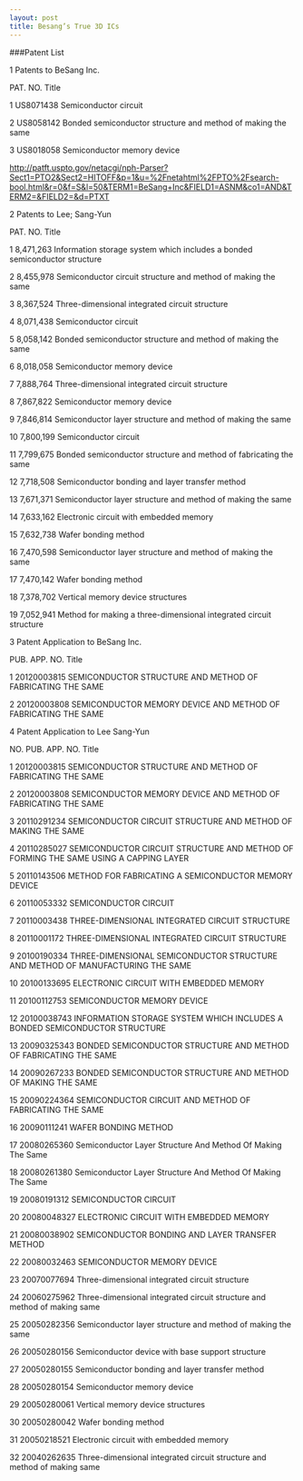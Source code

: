 ```yaml
---
layout: post
title: Besang’s True 3D ICs
---
```


###Patent List

1 Patents to BeSang Inc.

PAT. NO.	 Title

1	US8071438	Semiconductor circuit

2	US8058142	Bonded semiconductor structure and method of making the same

3	US8018058	Semiconductor memory device 

http://patft.uspto.gov/netacgi/nph-Parser?Sect1=PTO2&Sect2=HITOFF&p=1&u=%2Fnetahtml%2FPTO%2Fsearch-bool.html&r=0&f=S&l=50&TERM1=BeSang+Inc&FIELD1=ASNM&co1=AND&TERM2=&FIELD2=&d=PTXT

2 Patents to Lee; Sang-Yun

PAT. NO.		 Title

1	8,471,263	Information storage system which includes a bonded semiconductor structure

2	8,455,978	Semiconductor circuit structure and method of making the same

3	8,367,524	Three-dimensional integrated circuit structure

4	8,071,438	Semiconductor circuit

5	8,058,142	Bonded semiconductor structure and method of making the same

6	8,018,058	Semiconductor memory device

7	7,888,764	Three-dimensional integrated circuit structure

8	7,867,822	Semiconductor memory device

9	7,846,814	Semiconductor layer structure and method of making the same

10	7,800,199	Semiconductor circuit

11	7,799,675	Bonded semiconductor structure and method of fabricating the same

12	7,718,508	Semiconductor bonding and layer transfer method

13	7,671,371	Semiconductor layer structure and method of making the same

14	7,633,162	Electronic circuit with embedded memory

15	7,632,738	Wafer bonding method

16	7,470,598	Semiconductor layer structure and method of making the same

17	7,470,142	Wafer bonding method

18	7,378,702	Vertical memory device structures

19	7,052,941	Method for making a three-dimensional integrated circuit structure



3 Patent Application to BeSang Inc.

PUB. APP. NO.	 Title

1	20120003815	SEMICONDUCTOR STRUCTURE AND METHOD OF FABRICATING THE SAME

2	20120003808	SEMICONDUCTOR MEMORY DEVICE AND METHOD OF FABRICATING THE SAME



4 Patent Application to Lee Sang-Yun

NO.	 PUB. APP. NO.	 Title

1	20120003815	SEMICONDUCTOR STRUCTURE AND METHOD OF FABRICATING THE SAME

2	20120003808	SEMICONDUCTOR MEMORY DEVICE AND METHOD OF FABRICATING THE SAME

3	20110291234	SEMICONDUCTOR CIRCUIT STRUCTURE AND METHOD OF MAKING THE SAME

4	20110285027	SEMICONDUCTOR CIRCUIT STRUCTURE AND METHOD OF FORMING THE SAME USING A CAPPING LAYER

5	20110143506	METHOD FOR FABRICATING A SEMICONDUCTOR MEMORY DEVICE

6	20110053332	SEMICONDUCTOR CIRCUIT

7	20110003438	THREE-DIMENSIONAL INTEGRATED CIRCUIT STRUCTURE

8	20110001172	THREE-DIMENSIONAL INTEGRATED CIRCUIT STRUCTURE

9	20100190334	THREE-DIMENSIONAL SEMICONDUCTOR STRUCTURE AND METHOD OF MANUFACTURING THE SAME

10	20100133695	ELECTRONIC CIRCUIT WITH EMBEDDED MEMORY

11	20100112753	SEMICONDUCTOR MEMORY DEVICE

12	20100038743	INFORMATION STORAGE SYSTEM WHICH INCLUDES A BONDED SEMICONDUCTOR STRUCTURE

13	20090325343	BONDED SEMICONDUCTOR STRUCTURE AND METHOD OF FABRICATING THE SAME

14	20090267233	BONDED SEMICONDUCTOR STRUCTURE AND METHOD OF MAKING THE SAME

15	20090224364	SEMICONDUCTOR CIRCUIT AND METHOD OF FABRICATING THE SAME

16	20090111241	WAFER BONDING METHOD

17	20080265360	Semiconductor Layer Structure And Method Of Making The Same

18	20080261380	Semiconductor Layer Structure And Method Of Making The Same

19	20080191312	SEMICONDUCTOR CIRCUIT

20	20080048327	ELECTRONIC CIRCUIT WITH EMBEDDED MEMORY

21	20080038902	SEMICONDUCTOR BONDING AND LAYER TRANSFER METHOD

22	20080032463	SEMICONDUCTOR MEMORY DEVICE

23	20070077694	Three-dimensional integrated circuit structure

24	20060275962	Three-dimensional integrated circuit structure and method of making same

25	20050282356	Semiconductor layer structure and method of making the same

26	20050280156	Semiconductor device with base support structure

27	20050280155	Semiconductor bonding and layer transfer method

28	20050280154	Semiconductor memory device

29	20050280061	Vertical memory device structures

30	20050280042	Wafer bonding method

31	20050218521	Electronic circuit with embedded memory

32	20040262635	Three-dimensional integrated circuit structure and method of making same
